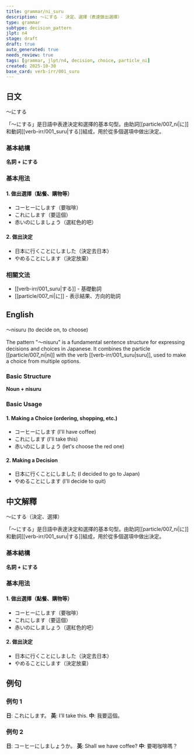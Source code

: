 ```yaml
---
title: grammar/ni_suru
description: ～にする - 決定、選擇（表達做出選擇）
type: grammar
subtype: decision_pattern
jlpt: n4
stage: draft
draft: true
auto_generated: true
needs_review: true
tags: [grammar, jlpt/n4, decision, choice, particle_ni]
created: 2025-10-30
base_card: verb-irr/001_suru
---
```


## 日文

～にする

「～にする」是日語中表達決定和選擇的基本句型。由助詞[[particle/007_ni|に]]和動詞[[verb-irr/001_suru|する]]組成，用於從多個選項中做出決定。

### 基本結構

**名詞 + にする**

### 基本用法

#### 1. 做出選擇（點餐、購物等）
- コーヒーにします（要咖啡）
- これにします（要這個）
- 赤いのにしましょう（選紅色的吧）

#### 2. 做出決定
- 日本に行くことにしました（決定去日本）
- やめることにします（決定放棄）

### 相關文法
- [[verb-irr/001_suru|する]] - 基礎動詞
- [[particle/007_ni|に]] - 表示結果、方向的助詞

## English

～nisuru (to decide on, to choose)

The pattern "～nisuru" is a fundamental sentence structure for expressing decisions and choices in Japanese. It combines the particle [[particle/007_ni|ni]] with the verb [[verb-irr/001_suru|suru]], used to make a choice from multiple options.

### Basic Structure

**Noun + nisuru**

### Basic Usage

#### 1. Making a Choice (ordering, shopping, etc.)
- コーヒーにします (I'll have coffee)
- これにします (I'll take this)
- 赤いのにしましょう (let's choose the red one)

#### 2. Making a Decision
- 日本に行くことにしました (I decided to go to Japan)
- やめることにします (I'll decide to quit)

## 中文解釋

～にする（決定、選擇）

「～にする」是日語中表達決定和選擇的基本句型。由助詞[[particle/007_ni|に]]和動詞[[verb-irr/001_suru|する]]組成，用於從多個選項中做出決定。

### 基本結構

**名詞 + にする**

### 基本用法

#### 1. 做出選擇（點餐、購物等）
- コーヒーにします（要咖啡）
- これにします（要這個）
- 赤いのにしましょう（選紅色的吧）

#### 2. 做出決定
- 日本に行くことにしました（決定去日本）
- やめることにします（決定放棄）

## 例句

### 例句 1
**日**: これにします。
**英**: I'll take this.
**中**: 我要這個。

### 例句 2
**日**: コーヒーにしましょうか。
**英**: Shall we have coffee?
**中**: 要喝咖啡嗎？
